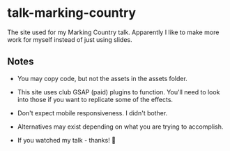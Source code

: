 # talk-marking-country
The site used for my Marking Country talk. Apparently I like to make more work for myself instead of just using slides.

## Notes

- You may copy code, but not the assets in the assets folder.

- This site uses club GSAP (paid) plugins to function. You'll need to look into those if you want to replicate some of the effects.

- Don't expect mobile responsiveness. I didn't bother.

- Alternatives may exist depending on what you are trying to accomplish.

- If you watched my talk - thanks! 💖

